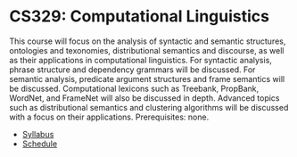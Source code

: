 CS329: Computational Linguistics
=====

This course will focus on the analysis of syntactic and semantic structures, ontologies and texonomies, distributional semantics and discourse, as well as their applications in computational linguistics. For syntactic analysis, phrase structure and dependency grammars will be discussed. For semantic analysis, predicate argument structures and frame semantics will be discussed.  Computational lexicons such as Treebank, PropBank, WordNet, and FrameNet will also be discussed in depth.  Advanced topics such as distributional semantics and clustering algorithms will be discussed with a focus on their applications. Prerequisites: none.

* [Syllabus](Syllabus)
* [Schedule](Schedule)